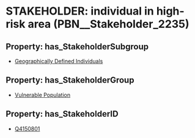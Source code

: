 # STAKEHOLDER: __individual in high-risk area__ (PBN__Stakeholder_2235)

## Property: has_StakeholderSubgroup

* [Geographically Defined Individuals](PBN__StakeholderSubgroup_74)

## Property: has_StakeholderGroup

* [Vulnerable Population](PBN__StakeholderGroup_6)

## Property: has_StakeholderID

* [Q4150801](Q4150801)

